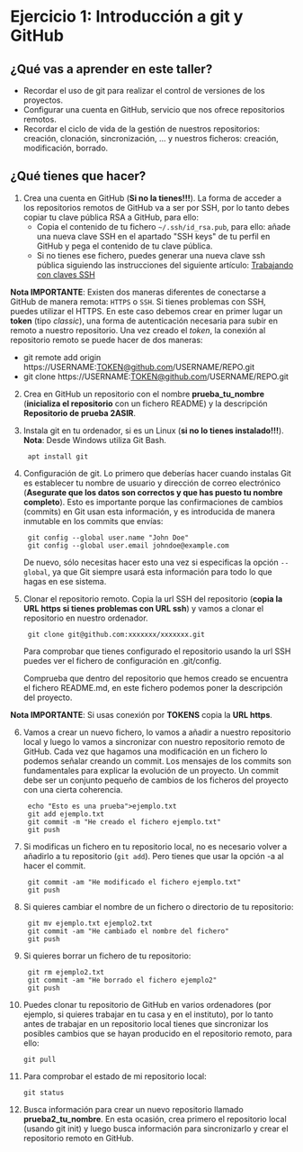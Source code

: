 # Ejercicio 1: Introducción a git y GitHub

## ¿Qué vas a aprender en este taller?

* Recordar el uso de git para realizar el control de versiones de los proyectos.
* Configurar una cuenta en GitHub, servicio que nos ofrece repositorios remotos.
* Recordar el ciclo de vida de la gestión de nuestros repositorios: creación, clonación, sincronización, ... y nuestros ficheros:  creación, modificación, borrado.

## ¿Qué tienes que hacer?

1. Crea una cuenta en GitHub (**Si no la tienes!!!**). La forma de acceder a los repositorios remotos de GitHub va a ser por SSH, por lo tanto debes copiar tu clave pública RSA a GitHub, para ello:
	* Copia el contenido de tu fichero `~/.ssh/id_rsa.pub`, para ello: añade una nueva clave SSH en el apartado "SSH keys" de tu perfil en GitHub y pega el contenido de tu clave pública.
	* Si no tienes ese fichero, puedes generar una nueva clave ssh pública siguiendo las instrucciones del siguiente artículo: [Trabajando con claves SSH](unidad1/ssh-con-claves.md)

**Nota IMPORTANTE**: Existen dos maneras diferentes de conectarse a GitHub de manera remota: `HTTPS` o `SSH`. Si tienes problemas con SSH, puedes utilizar el HTTPS. 
En este caso debemos crear en primer lugar un **token** (tipo *classic*), una forma de autenticación necesaria para subir en remoto a nuestro repositorio. Una vez creado el *token*, la conexión al repositorio remoto se puede hacer de dos maneras:
* git remote add origin https://USERNAME:TOKEN@github.com/USERNAME/REPO.git  
* git clone https://USERNAME:TOKEN@github.com/USERNAME/REPO.git


2. Crea en GitHub un repositorio con el nombre **prueba_tu_nombre** (**inicializa el repositorio** con un fichero README) y la descripción **Repositorio de prueba 2ASIR**.

3. Instala git en tu ordenador, si es un Linux (**si no lo tienes instalado!!!**). **Nota**: Desde Windows utiliza Git Bash.

		apt install git

4. Configuración de git. Lo primero que deberías hacer cuando instalas Git es establecer tu nombre de usuario y dirección de correo electrónico (**Asegurate que los datos son correctos y que has puesto tu nombre completo**). Esto es importante porque las confirmaciones de cambios (commits) en Git usan esta información, y es introducida de manera inmutable en los commits que envías:

		git config --global user.name "John Doe"
		git config --global user.email johndoe@example.com

	De nuevo, sólo necesitas hacer esto una vez si especificas la opción `--global`, ya que Git siempre usará esta información para todo lo que hagas en ese sistema.

5. Clonar el repositorio remoto. Copia la url SSH del repositorio (**copia la URL https si tienes problemas con URL ssh**) y vamos a clonar el repositorio en nuestro ordenador.

		git clone git@github.com:xxxxxxx/xxxxxxx.git

	Para comprobar que tienes configurado el repositorio usando la url SSH puedes ver el fichero de configuración en .git/config.

	Comprueba que dentro del repositorio que hemos creado se encuentra el fichero README.md, en este fichero podemos poner la descripción del proyecto.

**Nota IMPORTANTE**: Si usas conexión por **TOKENS** copia la **URL https**.

6. Vamos a crear un nuevo fichero, lo vamos a añadir a nuestro repositorio local y luego lo vamos a sincronizar con nuestro repositorio remoto de GitHub. Cada vez que hagamos una modificación en un fichero lo podemos señalar creando un commit. Los mensajes de los commits son fundamentales para explicar la evolución de un proyecto. Un commit debe ser un conjunto pequeño de cambios de los ficheros del proyecto con una cierta coherencia.

		echo "Esto es una prueba">ejemplo.txt
		git add ejemplo.txt
		git commit -m "He creado el fichero ejemplo.txt"
		git push

7. Si modificas un fichero en tu repositorio local, no es necesario volver a añadirlo a tu repositorio (`git add`). Pero tienes que usar la opción -a al hacer el commit.

		git commit -am "He modificado el fichero ejemplo.txt"
		git push

8. Si quieres cambiar el nombre de un fichero o directorio de tu repositorio:

		git mv ejemplo.txt ejemplo2.txt
		git commit -am "He cambiado el nombre del fichero"
		git push

9. Si quieres borrar un fichero de tu repositorio:

		git rm ejemplo2.txt
		git commit -am "He borrado el fichero ejemplo2"
		git push

10. Puedes clonar tu repositorio de GitHub en varios ordenadores (por ejemplo, si quieres trabajar en tu casa y en el instituto), por lo tanto antes de trabajar en un repositorio local tienes que sincronizar los posibles cambios que se hayan producido en el repositorio remoto, para ello:

		git pull

11. Para comprobar el estado de mi repositorio local:

		git status

12. Busca información para crear un nuevo repositorio llamado **prueba2_tu_nombre**. En esta ocasión, crea primero el repositorio local (usando git init) y luego busca información para sincronizarlo y crear el repositorio remoto en GitHub.